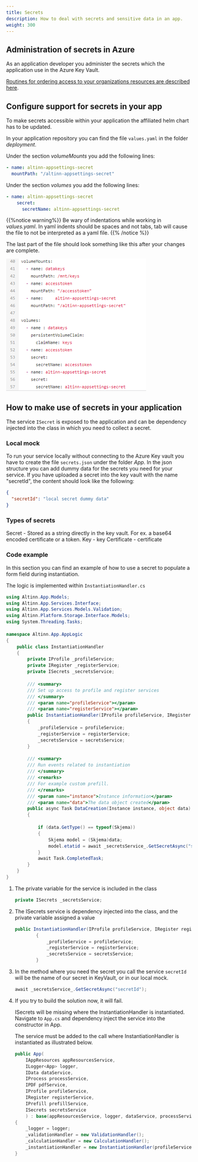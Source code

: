 ```yaml
---
title: Secrets
description: How to deal with secrets and sensitive data in an app.
weight: 300
---
```


## Administration of secrets in Azure

As an application developer you administer the secrets which the application use in the Azure Key Vault.

[Routines for ordering access to your organizations resources are described here](/nb/altinn-studio/guides/administration/access-management/apps/).

## Configure support for secrets in your app

To make secrets accessible within your application the affiliated helm chart has to be updated. 

In your application repository you can find the file `values.yaml` in the folder _deployment_.

Under the section _volumeMounts_ you add the following lines:

```yaml
- name: altinn-appsettings-secret
  mountPath: "/altinn-appsettings-secret"
```

Under the section _volumes_ you add the following lines:

```yaml
- name: altinn-appsettings-secret
    secret:
      secretName: altinn-appsettings-secret
```

{{%notice warning%}}
Be wary of indentations while working in _values.yaml_.
In yaml indents should be spaces and not tabs, tab will cause the file to not be interpreted as a yaml file.
{{% /notice %}}

The last part of the file should look something like this after your changes are complete.

![Step 1](yaml.png)

## How to make use of secrets in your application

The service `ISecret` is exposed to the application and can be dependency injected into the class in which you need to collect a secret.

### Local mock

To run your service locally without connecting to the Azure Key vault you have to 
create the file `secrets.json` under the folder _App_.
In the json structure you can add dummy data for the secrets you need for your service.
If you have uploaded a secret into the key vault with the name "secretId", the content should look like the following:

```json
{
  "secretId": "local secret dummy data"
}
```

### Types of secrets

Secret - Stored as a string directly in the key vault. For ex. a base64 encoded certificate or a token.
Key - key
Certificate - certificate

### Code example

In this section you can find an example of how to use a secret to populate a form field during instantiation.

The logic is implemented within `InstantiationHandler.cs`

```cs
using Altinn.App.Models;
using Altinn.App.Services.Interface;
using Altinn.App.Services.Models.Validation;
using Altinn.Platform.Storage.Interface.Models;
using System.Threading.Tasks;

namespace Altinn.App.AppLogic
{
    public class InstantiationHandler
    {
        private IProfile _profileService;
        private IRegister _registerService;
        private ISecrets _secretsService;

        /// <summary>
        /// Set up access to profile and register services
        /// </summary>
        /// <param name="profileService"></param>
        /// <param name="registerService"></param>
        public InstantiationHandler(IProfile profileService, IRegister registerService, ISecrets secretsService)
        {
            _profileService = profileService;
            _registerService = registerService;
            _secretsService = secretsService;
        }

        /// <summary>
        /// Run events related to instantiation
        /// </summary>
        /// <remarks>
        /// For example custom prefill.
        /// </remarks>
        /// <param name="instance">Instance information</param>
        /// <param name="data">The data object created</param>
        public async Task DataCreation(Instance instance, object data)
        {

            if (data.GetType() == typeof(Skjema))
            {
                Skjema model = (Skjema)data;
                model.etatid = await _secretsService_.GetSecretAsync("secretId");
            }
            await Task.CompletedTask;
        }
    }
}
```

1. The private variable for the service is included in the class

    ```cs
    private ISecrets _secretsService;
    ```

2. The ISecrets service is dependency injected into the class, and the private variable assigned a value

    ```cs
    public InstantiationHandler(IProfile profileService, IRegister registerService, ISecrets secretsService)
            {
                _profileService = profileService;
                _registerService = registerService;
                _secretsService = secretsService;
            }

    ```

3. In the method where you need the secret you call the service
    `secretId` will be the name of our secret in KeyVault, or in our local mock. 

    ```cs
    await _secretsService_.GetSecretAsync("secretId");
    ```

4. If you try to build the solution now, it will fail. 

    ISecrets will be missing where the InstantiationHandler is instantiated. Navigate to `App.cs`
    and dependency inject the service into the constructor in App.

    The service must be added to the call where InstantiationHandler is instantiated as illustrated below.

    ```cs
    public App(
        IAppResources appResourcesService,
        ILogger<App> logger,
        IData dataService,
        IProcess processService,
        IPDF pdfService,
        IProfile profileService,
        IRegister registerService,
        IPrefill prefillService,
        ISecrets secretsService
        ) : base(appResourcesService, logger, dataService, processService, pdfService, prefillService)
    {
        _logger = logger;
        _validationHandler = new ValidationHandler();
        _calculationHandler = new CalculationHandler();
        _instantiationHandler = new InstantiationHandler(profileService, registerService, secretsService);
    }
    ```
